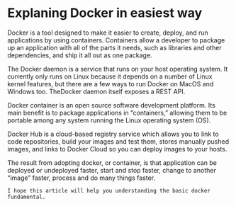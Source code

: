# Explaning Docker in easiest way
Docker is a tool designed to make it easier to create, deploy, and run applications by using containers. Containers allow a developer to package up an application with all of the parts it needs, such as libraries and other dependencies, and ship it all out as one package.

The Docker daemon is a service that runs on your host operating system. It currently only runs on Linux because it depends on a number of Linux kernel features, but there are a few ways to run Docker on MacOS and Windows too. TheDocker daemon itself exposes a REST API.

Docker container is an open source software development platform. Its main benefit is to package applications in “containers,” allowing them to be portable among any system running the Linux operating system (OS).

Docker Hub is a cloud-based registry service which allows you to link to code repositories, build your images and test them, stores manually pushed images, and links to Docker Cloud so you can deploy images to your hosts.

The result from adopting docker, or container, is that application can be deployed or undeployed faster, start and stop faster, change to another “image” faster, process and do many things faster.

```I hope this article will help you understanding the basic docker fundamental.```